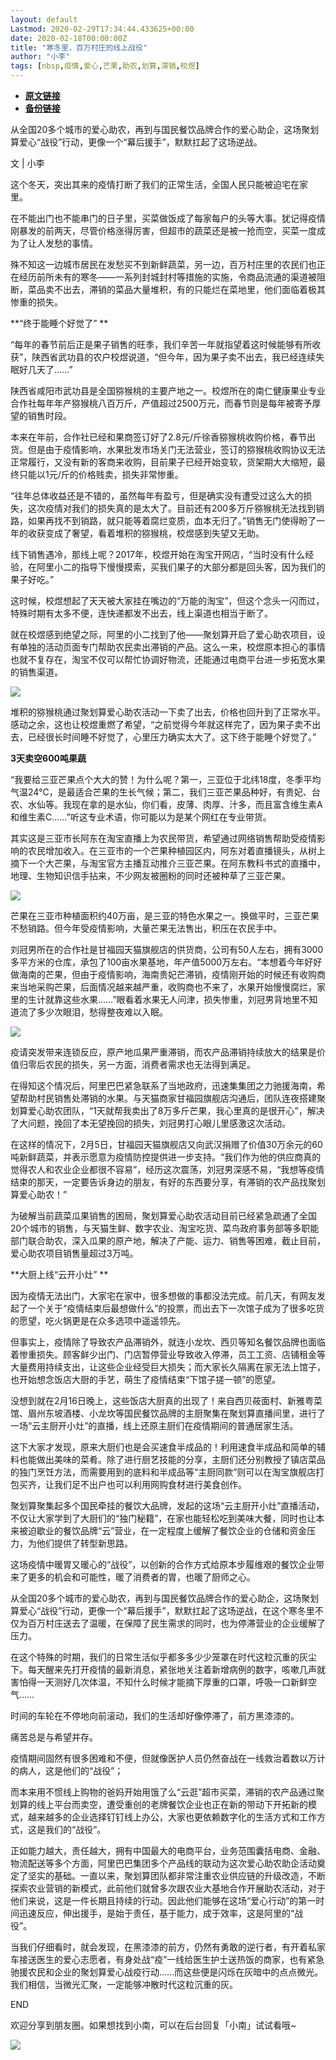 ```yaml
---
layout: default
Lastmod: 2020-02-29T17:34:44.433625+00:00
date: 2020-02-18T00:00:00Z
title: "寒冬里，百万村庄的线上战役"
author: "小李​"
tags: [nbsp,疫情,爱心,芒果,助农,划算,滞销,校煜]
---
```


* [**原文链接**](https://mp.weixin.qq.com/s/DzDGaW3xHbxtX1b9yr9jKQ)
* [**备份链接**](http://archive.is/oWClV)


  

从全国20多个城市的爱心助农，再到与国民餐饮品牌合作的爱心助企，这场聚划算爱心“战役”行动，更像一个“幕后援手”，默默扛起了这场逆战。  

文 | 小李  

这个冬天，突出其来的疫情打断了我们的正常生活，全国人民只能被迫宅在家里。 

在不能出门也不能串门的日子里，买菜做饭成了每家每户的头等大事。犹记得疫情刚暴发的前两天，尽管价格涨得厉害，但超市的蔬菜还是被一抢而空，买菜一度成为了让人发愁的事情。 

殊不知这一边城市居民在发愁买不到新鲜蔬菜，另一边，百万村庄里的农民们也正在经历前所未有的寒冬——一系列封城封村等措施的实施，令商品流通的渠道被阻断，菜品卖不出去，滞销的菜品大量堆积，有的只能烂在菜地里，他们面临着极其惨重的损失。

**“终于能睡个好觉了” **

“每年的春节前后正是果子销售的旺季，我们辛苦一年就指望着这时候能够有所收获”，陕西省武功县的农户校煜说道，“但今年，因为果子卖不出去，我已经连续失眠好几天了……” 

陕西省咸阳市武功县是全国猕猴桃的主要产地之一。校煜所在的南仁健康果业专业合作社每年年产猕猴桃八百万斤，产值超过2500万元，而春节则是每年被寄予厚望的销售时段。 

本来在年前，合作社已经和果商签订好了2.8元/斤徐香猕猴桃收购价格，春节出货。但是由于疫情影响，水果批发市场关门无法营业，签订的猕猴桃收购协议无法正常履行，又没有新的客商来收购，目前果子已经开始变软，货架期大大缩短，最终只能以1元/斤的价格贱卖，损失非常惨重。

“往年总体收益还是不错的，虽然每年有盈亏，但是确实没有遭受过这么大的损失，这次疫情对我们的损失真的是太大了。目前还有200多万斤猕猴桃无法找到销路，如果再找不到销路，就只能等着腐烂变质，血本无归了。”销售无门使得盼了一年的收获变成了奢望，看着堆积的猕猴桃，校煜感到失望又无助。 

线下销售遇冷，那线上呢？2017年，校煜开始在淘宝开网店，“当时没有什么经验，在阿里小二的指导下慢慢摸索，买我们果子的大部分都是回头客，因为我们的果子好吃。” 

这时候，校煜想起了天天被大家挂在嘴边的“万能的淘宝”，但这个念头一闪而过，特殊时期有太多不便，连快递都发不出去，线上渠道也相当于断了。

就在校煜感到绝望之际，阿里的小二找到了他——聚划算开启了爱心助农项目，设有单独的活动页面专门帮助农民卖出滞销的产品。这么一来，校煜原本担心的事情也就不复存在，淘宝不仅可以帮忙协调好物流，还能通过电商平台进一步拓宽水果的销售渠道。

![](/images/post/10d14b53c4f557ddef655c7f53db4738.jpg)

堆积的猕猴桃通过聚划算爱心助农活动一下卖了出去，价格也回升到了正常水平。感动之余，这也让校煜重燃了希望，“之前觉得今年就这样完了，因为果子卖不出去，已经很长时间睡不好觉了，心里压力确实太大了。这下终于能睡个好觉了。” 

**3天卖空600吨果蔬**

“我要给三亚芒果点个大大的赞！为什么呢？第一，三亚位于北纬18度，冬季平均气温24℃，是最适合芒果的生长气候；第二，我们三亚芒果品种好，有贵妃、台农、水仙等。我现在拿的是水仙，你们看，皮薄、肉厚、汁多，而且富含维生素A和维生素C……”听这专业术语，你可能以为是某个网红在专业带货。 

其实这是三亚市长阿东在淘宝直播上为农民带货，希望通过网络销售帮助受疫情影响的农民增加收入。在三亚市的一个芒果种植园区内，阿东对着直播镜头，从树上摘下一个大芒果，与淘宝官方主播互动推介三亚芒果。在阿东教科书式的直播中，地理、生物知识信手拈来，不少网友被圈粉的同时还被种草了三亚芒果。 

![](/images/post/dffdd880753fa585ce2786f7f09644da.jpg)

芒果在三亚市种植面积约40万亩，是三亚的特色水果之一。换做平时，三亚芒果不愁销路。但今年受疫情影响，大量芒果无法售出，积压在农民手中。

刘冠男所在的合作社是甘福园天猫旗舰店的供货商，公司有50人左右，拥有3000多平方米的仓库，承包了100亩水果基地，年产值5000万左右。“本想着今年好好做海南的芒果，但由于疫情影响，海南贵妃芒滞销，疫情刚开始的时候还有收购商来当地采购芒果，后面情况越来越严重，收购商也不来了，水果开始慢慢腐烂，家里的生计就靠这些水果……”眼看着水果无人问津，损失惨重，刘冠男背地里不知道流了多少次眼泪，愁得整夜难以入眠。 

![](/images/post/a31e839739d8a86ac57bf0f06d45539e.jpg)

疫请突发带来连锁反应，原产地瓜果严重滞销，而农产品滞销持续放大的结果是价值归零后农民的损失，另一方面，消费者需求也无法得到满足。 

在得知这个情况后，阿里巴巴紧急联系了当地政府，迅速集集团之力驰援海南，希望帮助村民销售处滞销的水果。与天猫商家甘福园旗舰店沟通后，团队连夜搭建聚划算爱心助农团队，“1天就帮我卖出了8万多斤芒果，我心里真的是很开心”，解决了大问题，挽回了本无望挽回的损失，刘冠男打心眼儿里感激这次活动。 

在这样的情况下，2月5日，甘福园天猫旗舰店又向武汉捐赠了价值30万余元的60吨新鲜蔬菜，并表示愿意为疫情防控提供进一步支持。“我们作为他的供应商真的觉得农人和农业企业都很不容易”，经历这次震荡，刘冠男深感不易，“我想等疫情结束的那天，一定要告诉身边的朋友，有好的东西要分享，有滞销的农产品找聚划算爱心助农！” 

为破解当前蔬菜瓜果销售的困局，聚划算爱心助农活动目前已经紧急疏通了全国20个城市的销售，与天猫生鲜、数字农业、淘宝吃货、菜鸟政府事务部等多职能部门联合助农，深入瓜果的原产地，解决了产能、运力、销售等困难，截止目前，爱心助农项目销售量超过3万吨。

**大厨上线“云开小灶” **

因为疫情无法出门，大家宅在家中，很多想做的事都没法完成。前几天，有网友发起了一个关于“疫情结束后最想做什么”的投票，而出去下一次馆子成为了很多吃货的愿望，吃火锅更是在众多选项中遥遥领先。 

但事实上，疫情除了导致农产品滞销外，就连小龙坎、西贝等知名餐饮品牌也面临着惨重损失。顾客鲜少出门、门店暂停营业导致收入停滞，员工工资、店铺租金等大量费用持续支出，让这些企业经受巨大损失；而大家长久隔离在家无法上馆子，也开始想念饭店大厨的手艺，萌生了疫情结束“下馆子搓一顿”的愿望。 

没想到就在2月16日晚上，这些饭店大厨真的出现了！来自西贝莜面村、新雅粤菜馆、眉州东坡酒楼、小龙坎等国民餐饮品牌的主厨聚集在聚划算直播间里，进行了一场“云主厨开小灶”的直播，线上还原主厨们在疫情期间的普通居家生活。

这下大家才发现，原来大厨们也是会买速食半成品的！利用速食半成品和简单的辅料也能做出美味的菜肴。除了进行厨艺技能的分享，主厨们还分别教授了镇店菜品的独门烹饪方法，而需要用到的底料和半成品等“主厨同款”则可以在淘宝旗舰店打包买齐，让我们足不出户也可以利用网购食材进行美食创作。

聚划算聚集起多个国民牵挂的餐饮大品牌，发起的这场“云主厨开小灶”直播活动，不仅让大家学到了大厨们的“独门秘籍”，在家也能轻松吃到美味大餐，同时也让本来被迫歇业的餐饮品牌“云”营业，在一定程度上缓解了餐饮企业的仓储和资金压力，为他们提供了转型新思路。 

这场疫情中暖胃又暖心的“战役”，以创新的合作方式给原本步履维艰的餐饮企业带来了更多的机会和可能性，暖了消费者的胃，也暖了厨师之心。 

从全国20多个城市的爱心助农，再到与国民餐饮品牌合作的爱心助企，这场聚划算爱心“战役”行动，更像一个“幕后援手”，默默扛起了这场逆战，在这个寒冬里不仅为百万村庄送去了温暖，在保障了民生需求的同时，也为停滞营业的企业缓解了压力。 

在这个特殊的时期，我们的日常生活似乎都多多少少笼罩在时代这粒沉重的灰尘下。每天醒来先打开疫情的最新消息，紧张地关注着新增病例的数字，咳嗽几声就害怕得一天测好几次体温，不知什么时候才能摘下厚重的口罩，呼吸一口新鲜空气…… 

时间的车轮在不停地向前滚动，我们的生活却好像停滞了，前方黑漆漆的。 

痛苦总是与希望并存。 

疫情期间固然有很多困难和不便，但就像医护人员仍然奋战在一线救治着数以万计的病人，这是他们的“战役”； 

而本来用不惯线上购物的爸妈开始用饿了么“云逛”超市买菜，滞销的农产品通过聚划算的线上平台而卖空，遭受重创的老牌餐饮企业也正在新的带动下开拓新的模式，越来越多的企业选择钉钉线上办公，大家也更依赖数字化的生活方式和工作方式，这是我们的“战役”。 

正如能力越大，责任越大，拥有中国最大的电商平台，业务范围囊括电商、金融、物流配送等多个方面，阿里巴巴集团多个产品线的联动为这次爱心助农助企活动奠定了坚实的基础。一直以来，聚划算团队都非常注重农业供应链的升级改造，不断探索农业营销的新模式，此前他们就曾多次跟农业大基地合作开展助农活动，对于他们来说，这是一件长期且持续的行动。因此他们能够在这场“爱心行动”的第一时间迅速反应，伸出援手，是始于责任，基于能力，成于效率，这是阿里的“战役”。 

当我们仔细看时，就会发现，在黑漆漆的前方，仍然有勇敢的逆行者，有开着私家车接送医生的爱心志愿者，有身处战“疫”一线给医生护士送热饭的商家，也有紧急驰援农民和企业的聚划算爱心战疫行动……而这些便是闪烁在灰暗中的点点微光。我们相信，当微光汇聚，一定能够冲散时代这粒沉重的灰。  

END

欢迎分享到朋友圈。如果想找到小南，可以在后台回复「小南」试试看哦~    

![](/images/post/65c07f0674b4f35e19bd2841f57a06f9.jpg)

